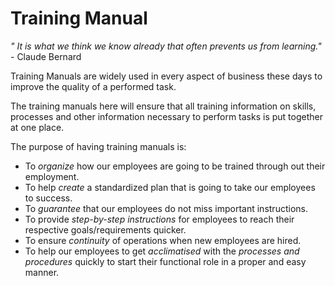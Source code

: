 # Training Manual

*" It is what we think we know already that often prevents us from learning."* - Claude Bernard

Training Manuals are widely used in every aspect of business these days to improve the quality of a performed task.

The training manuals here will ensure that all training information on skills, processes and other information necessary to perform tasks is put together at one place.

The purpose of having training manuals is:

*   To *organize* how our employees are going to be trained through out their employment.
*   To help *create* a standardized plan that is going to take our employees to success.
*   To *guarantee* that our employees do not miss important instructions.
*   To provide *step-by-step instructions* for employees to reach their respective goals/requirements quicker.
*   To ensure *continuity* of operations when new employees are hired. 
*   To help our employees to get *acclimatised* with the *processes and procedures* quickly to start their functional role in a proper and easy manner.
